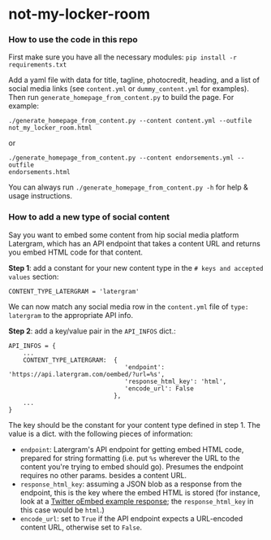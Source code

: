 # not-my-locker-room

### How to use the code in this repo

First make sure you have all the necessary modules: `pip install -r requirements.txt`

Add a yaml file with data for title, tagline, photocredit, heading, and a list of
social media links (see `content.yml` or `dummy_content.yml` for examples). Then run
`generate_homepage_from_content.py` to build the page. For example:

```
./generate_homepage_from_content.py --content content.yml --outfile not_my_locker_room.html
```

or

```
./generate_homepage_from_content.py --content endorsements.yml --outfile
endorsements.html
```

You can always run `./generate_homepage_from_content.py -h` for help & usage instructions.

### How to add a new type of social content
Say you want to embed some content from hip social media platform Latergram, which has an API endpoint that takes a content URL and returns you embed HTML code for that content.

**Step 1**: add a constant for your new content type in the `# keys and accepted values` section:
```
CONTENT_TYPE_LATERGRAM = 'latergram'
```
We can now match any social media row in the `content.yml` file of `type: latergram` to the appropriate API info.

**Step 2**: add a key/value pair in the `API_INFOS` dict.:
```
API_INFOS = {
    ...
    CONTENT_TYPE_LATERGRAM:  {
                                'endpoint': 'https://api.latergram.com/oembed/?url=%s',
                                'response_html_key': 'html',
                                'encode_url': False
                             },
    ...
}
```
The key should be the constant for your content type defined in step 1. The value is a dict. with the following pieces of information:
* `endpoint`: Latergram's API endpoint for getting embed HTML code, prepared for string formatting (i.e. put `%s` wherever the URL to the content you're trying to embed should go). Presumes the endpoint requires no other params. besides a content URL.
* `response_html_key`:  assuming a JSON blob as a response from the endpoint, this is the key where the embed HTML is stored (for instance, look at a [Twitter oEmbed example response](https://dev.twitter.com/rest/reference/get/statuses/oembed#example-response); the `response_html_key` in this case would be `html`.)
* `encode_url`: set to `True` if the API endpoint expects a URL-encoded content URL, otherwise set to `False`.